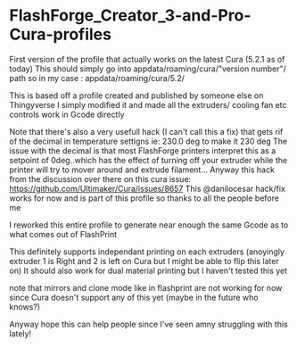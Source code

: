 # FlashForge_Creator_3-and-Pro-Cura-profiles

First version of the profile that actually works on the latest Cura (5.2.1 as of today)
This should simply go into appdata/roaming/cura/"version number"/ path
so in my case : appdata/roaming/cura/5.2/

This is based off a profile created and published by someone else on Thingyverse I simply modified it and made all the extruders/ cooling fan etc controls work in Gcode directly

Note that there's also a very usefull hack (I can't call this a fix) that gets rif of the decimal in temperature settigns ie: 230.0 deg to make it 230 deg
The issue with the decimal is that most FlashForge printers interpret this as a setpoint of 0deg..which has the effect of turning off your extruder while the printer will try to mover around and extrude filament...
Anyway this hack from the discussion over there on this cura issue: https://github.com/Ultimaker/Cura/issues/8657
This @danilocesar hack/fix works for now and is part of this profile so thanks to all the people before me

I reworked this entire profile to generate near enough the same Gcode as to what comes out of FlashPrint

This definitely supports independant printing on each extruders (anoyingly extruder 1 is Right and 2 is left on Cura but I might be able to flip this later on)
It should also work for dual material printing but I haven't tested this yet

note that mirrors and clone mode like in flashprint are not working for now since Cura doesn't support any of this yet (maybe in the future who knows?)

Anyway hope this can help people since I've seen amny struggling with this lately!